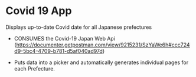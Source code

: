 # Covid 19 App
 Displays up-to-date Covid date for all Japanese prefectures
 
 - CONSUMES the Covid-19 Japan Web Api (https://documenter.getpostman.com/view/9215231/SzYaWe6h#ccc724d9-5bc4-4709-b781-d5af040ad97d)

- Puts data into a picker and automatically generates individual pages for each Prefecture.
